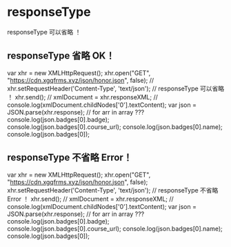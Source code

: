 # responseType




responseType 可以省略 ！


## responseType 省略 OK！

var xhr = new XMLHttpRequest();
xhr.open("GET", "https://cdn.xgqfrms.xyz/json/honor.json", false);
// xhr.setRequestHeader('Content-Type', 'text/json');
// responseType 可以省略 ！
xhr.send();
// xmlDocument = xhr.responseXML;
// console.log(xmlDocument.childNodes['0'].textContent);
var json = JSON.parse(xhr.response);
// for arr in array ???
console.log(json.badges[0].badge);
console.log(json.badges[0].course_url);
console.log(json.badges[0].name);
console.log(json.badges[0]);


## responseType 不省略 Error！

var xhr = new XMLHttpRequest();
xhr.open("GET", "https://cdn.xgqfrms.xyz/json/honor.json", false);
xhr.setRequestHeader('Content-Type', 'text/json');
// responseType 不省略 Error ！
xhr.send();
// xmlDocument = xhr.responseXML;
// console.log(xmlDocument.childNodes['0'].textContent);
var json = JSON.parse(xhr.response);
// for arr in array ???
console.log(json.badges[0].badge);
console.log(json.badges[0].course_url);
console.log(json.badges[0].name);
console.log(json.badges[0]);








